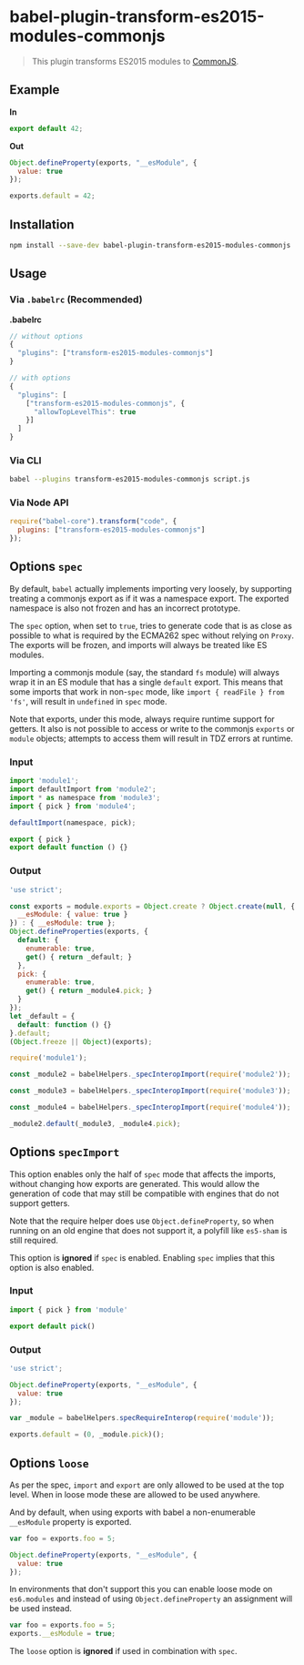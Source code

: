 # babel-plugin-transform-es2015-modules-commonjs

> This plugin transforms ES2015 modules to [CommonJS](http://wiki.commonjs.org/wiki/Modules/1.1).

## Example

**In**

```javascript
export default 42;
```

**Out**

```javascript
Object.defineProperty(exports, "__esModule", {
  value: true
});

exports.default = 42;
```

## Installation

```sh
npm install --save-dev babel-plugin-transform-es2015-modules-commonjs
```

## Usage

### Via `.babelrc` (Recommended)

**.babelrc**

```js
// without options
{
  "plugins": ["transform-es2015-modules-commonjs"]
}

// with options
{
  "plugins": [
    ["transform-es2015-modules-commonjs", {
      "allowTopLevelThis": true
    }]
  ]
}
```

### Via CLI

```sh
babel --plugins transform-es2015-modules-commonjs script.js
```

### Via Node API

```javascript
require("babel-core").transform("code", {
  plugins: ["transform-es2015-modules-commonjs"]
});
```

## Options `spec`

By default, `babel` actually implements importing very loosely, by
supporting treating a commonjs export as if it was a namespace export.
The exported namespace is also not frozen and has an incorrect prototype.

The `spec` option, when set to `true`, tries to generate code that is as
close as possible to what is required by the ECMA262 spec without relying
on `Proxy`. The exports will be frozen, and imports will always be treated
like ES modules.

Importing a commonjs module (say, the standard `fs` module) will always
wrap it in an ES module that has a single `default` export. This means that
some imports that work in non-`spec` mode, like `import { readFile } from 'fs'`,
will result in `undefined` in `spec` mode.

Note that exports, under this mode, always require runtime support for
getters. It also is not possible to access or write to the commonjs
`exports` or `module` objects; attempts to access them will result in
TDZ errors at runtime.

### Input

```javascript
import 'module1';
import defaultImport from 'module2';
import * as namespace from 'module3';
import { pick } from 'module4';

defaultImport(namespace, pick);

export { pick }
export default function () {}
```

### Output

```javascript
'use strict';

const exports = module.exports = Object.create ? Object.create(null, {
  __esModule: { value: true }
}) : { __esModule: true };
Object.defineProperties(exports, {
  default: {
    enumerable: true,
    get() { return _default; }
  },
  pick: {
    enumerable: true,
    get() { return _module4.pick; }
  }
});
let _default = {
  default: function () {}
}.default;
(Object.freeze || Object)(exports);

require('module1');

const _module2 = babelHelpers._specInteropImport(require('module2'));

const _module3 = babelHelpers._specInteropImport(require('module3'));

const _module4 = babelHelpers._specInteropImport(require('module4'));

_module2.default(_module3, _module4.pick);
```

## Options `specImport`

This option enables only the half of `spec` mode that affects the imports, without
changing how exports are generated. This would allow the generation of code that
may still be compatible with engines that do not support getters.

Note that the require helper does use `Object.defineProperty`, so when running on
an old engine that does not support it, a polyfill like `es5-sham` is still required.

This option is **ignored** if `spec` is enabled. Enabling `spec` implies that this
option is also enabled.

### Input

```javascript
import { pick } from 'module'

export default pick()
```

### Output

```javascript
'use strict';

Object.defineProperty(exports, "__esModule", {
  value: true
});

var _module = babelHelpers.specRequireInterop(require('module'));

exports.default = (0, _module.pick)();
```

## Options `loose`

As per the spec, `import` and `export` are only allowed to be used at the top
level. When in loose mode these are allowed to be used anywhere.

And by default, when using exports with babel a non-enumerable `__esModule` property
is exported.

```javascript
var foo = exports.foo = 5;

Object.defineProperty(exports, "__esModule", {
  value: true
});
```

In environments that don't support this you can enable loose mode on `es6.modules`
and instead of using `Object.defineProperty` an assignment will be used instead.

```javascript
var foo = exports.foo = 5;
exports.__esModule = true;
```

The `loose` option is **ignored** if used in combination with `spec`.